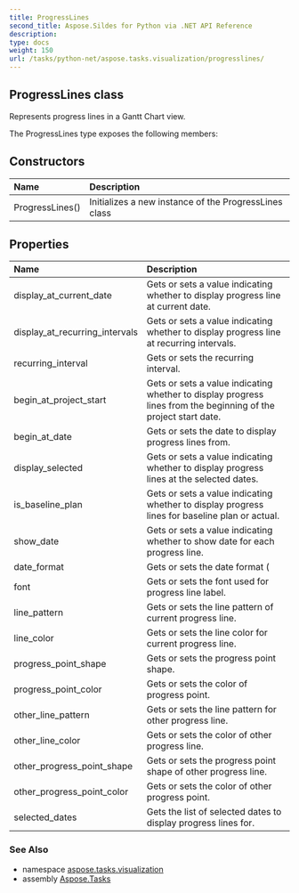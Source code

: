 ```yaml
---
title: ProgressLines
second_title: Aspose.Sildes for Python via .NET API Reference
description: 
type: docs
weight: 150
url: /tasks/python-net/aspose.tasks.visualization/progresslines/
---
```


## ProgressLines class

Represents progress lines in a Gantt Chart view.

The ProgressLines type exposes the following members:
## Constructors
| Name | Description |
| :- | :- |
|ProgressLines()|Initializes a new instance of the ProgressLines class|
## Properties
| Name | Description |
| :- | :- |
|display_at_current_date|Gets or sets a value indicating whether to display progress line at current date.|
|display_at_recurring_intervals|Gets or sets a value indicating whether to display progress line at recurring intervals.|
|recurring_interval|Gets or sets the recurring interval.|
|begin_at_project_start|Gets or sets a value indicating whether to display progress lines from the beginning of the project start date.|
|begin_at_date|Gets or sets the date to display progress lines from.|
|display_selected|Gets or sets a value indicating whether to display progress lines at the selected dates.|
|is_baseline_plan|Gets or sets a value indicating whether to display progress lines for baseline plan or actual.|
|show_date|Gets or sets a value indicating whether to show date for each progress line.|
|date_format|Gets or sets the date format (|
|font|Gets or sets the font used for progress line label.|
|line_pattern|Gets or sets the line pattern of current progress line.|
|line_color|Gets or sets the line color for current progress line.|
|progress_point_shape|Gets or sets the progress point shape.|
|progress_point_color|Gets or sets the color of progress point.|
|other_line_pattern|Gets or sets the line pattern for other progress line.|
|other_line_color|Gets or sets the color of other progress line.|
|other_progress_point_shape|Gets or sets the progress point shape of other progress line.|
|other_progress_point_color|Gets or sets the color of other progress point.|
|selected_dates|Gets the list of selected dates to display progress lines for.|

### See Also

* namespace [aspose.tasks.visualization](/tasks/python-net/aspose.tasks.visualization/)
* assembly [Aspose.Tasks](/tasks/python-net/)

